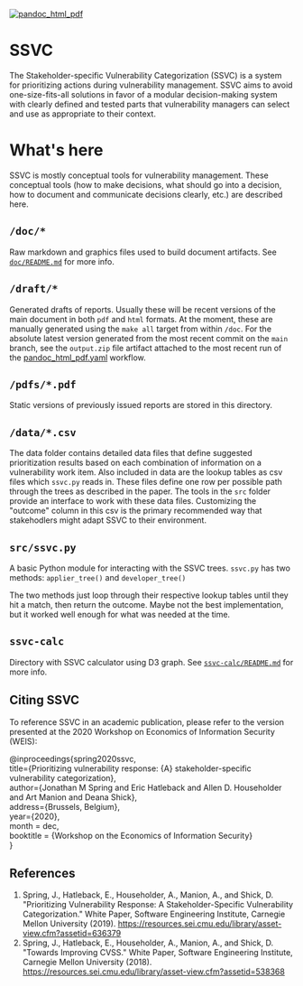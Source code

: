 [![pandoc_html_pdf](https://github.com/CERTCC/SSVC/actions/workflows/pandoc_html_pdf.yaml/badge.svg)](https://github.com/CERTCC/SSVC/actions/workflows/pandoc_html_pdf.yaml)

# SSVC

The Stakeholder-specific Vulnerability Categorization (SSVC) is a system for prioritizing actions during vulnerability management.
SSVC aims to avoid one-size-fits-all solutions in favor of a modular decision-making system with clearly defined and tested parts that vulnerability managers can select and use as appropriate to their context.

# What's here

SSVC is mostly conceptual tools for vulnerability management.
These conceptual tools (how to make decisions, what should go into a decision, how to document and communicate decisions clearly, etc.) are described here.

## `/doc/*`

Raw markdown and graphics files used to build document artifacts. 
See [`doc/README.md`](doc/README.md) for
more info.

## `/draft/*`

Generated drafts of reports. Usually these will be recent versions of the main document in both `pdf` and `html` formats.
At the moment, these are manually generated using the `make all` target from within `/doc`.
For the absolute latest version generated from the most recent commit on the `main` branch, 
see the `output.zip` file artifact attached to the most recent run of the
[pandoc_html_pdf.yaml](https://github.com/CERTCC/SSVC/actions/workflows/pandoc_html_pdf.yaml) workflow.

## `/pdfs/*.pdf`

Static versions of previously issued reports are stored in this directory.

## `/data/*.csv`

The data folder contains detailed data files that define suggested prioritization results based on each combination of information on a vulnerability work item.
Also included in data are the lookup tables as csv files which `ssvc.py`
reads in.
These files define one row per possible path through the trees as
described in the paper.
The tools in the `src` folder provide an interface to work with these data files.
Customizing the "outcome" column in this csv is the primary recommended way that stakehodlers might adapt SSVC to their environment.


## `src/ssvc.py`

A basic Python module for interacting with the SSVC trees. `ssvc.py` has
two methods: `applier_tree()` and `developer_tree()`

The two methods just loop through their respective lookup tables until
they hit a match, then return the outcome. Maybe not the best implementation,
but it worked well enough for what was needed at the time.

## `ssvc-calc`

Directory with SSVC calculator using D3 graph.
See [`ssvc-calc/README.md`](ssvc-calc/README.md) for more info.

## Citing SSVC

To reference SSVC in an academic publication, please refer to the version presented at the 2020 Workshop on Economics of Information Security (WEIS):

@inproceedings{spring2020ssvc,  
  title={Prioritizing vulnerability response: {A} stakeholder-specific vulnerability categorization},  
  author={Jonathan M Spring and Eric Hatleback and Allen D. Householder and Art Manion and Deana Shick},  
  address={Brussels, Belgium},  
  year={2020},  
  month = dec,  
  booktitle = {Workshop on the Economics of Information Security}  
}

## References

1. Spring, J., Hatleback, E., Householder, A., Manion, A., and Shick, D. "Prioritizing Vulnerability Response: A Stakeholder-Specific Vulnerability Categorization." White Paper, Software Engineering Institute, Carnegie Mellon University (2019). https://resources.sei.cmu.edu/library/asset-view.cfm?assetid=636379
2. Spring, J., Hatleback, E., Householder, A., Manion, A., and Shick, D. "Towards Improving CVSS." White Paper, Software Engineering Institute, Carnegie Mellon University (2018). https://resources.sei.cmu.edu/library/asset-view.cfm?assetid=538368
